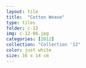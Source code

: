 ```yaml
---
layout: tile
title:  "Cotton Weave"
type: tiles
folder: c-12
img: c-12-06.jpg
categories: [2012]
collection: "Collection '12"
color: just white
size: 16 x 14 cm
---
```



